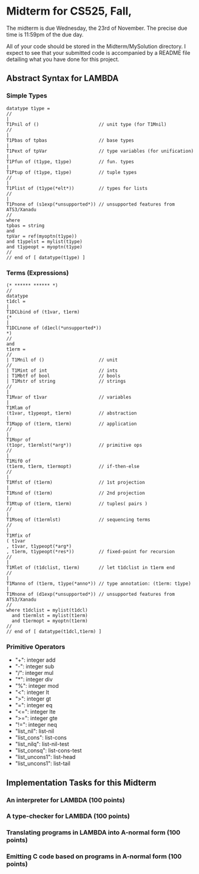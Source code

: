 # Midterm for CS525, Fall,

The midterm is due Wednesday, the 23rd of November.  The precise due
time is 11:59pm of the due day.

All of your code should be stored in the Midterm/MySolution directory.
I expect to see that your submitted code is accompanied by a README file
detailing what you have done for this project.

## Abstract Syntax for LAMBDA

### Simple Types

```
datatype t1ype =
//
|
T1Pnil of ()                      // unit type (for T1Mnil)
//
|
T1Pbas of tpbas                   // base types
|
T1Pext of tpVar                   // type variables (for unification)
|
T1Pfun of (t1ype, t1ype)          // fun. types
|
T1Ptup of (t1ype, t1ype)          // tuple types
//
|
T1Plist of (t1ype(*elt*))         // types for lists
//
|
T1Pnone of (s1exp(*unsupported*)) // unsupported features from ATS3/Xanadu
//
where
tpbas = string
and
tpVar = ref(myoptn(t1ype))
and t1ypelst = mylist(t1ype)
and t1ypeopt = myoptn(t1ype)
//
// end of [ datatype(t1ype) ]
```

### Terms (Expressions)

```
(* ****** ****** *)
//
datatype
t1dcl =
|
T1DCLbind of (t1var, t1erm)
(*
|
T1DCLnone of (d1ecl(*unsupported*))
*)
//
and
t1erm =
//
| T1Mnil of ()                    // unit
//
| T1Mint of int                   // ints
| T1Mbtf of bool                  // bools
| T1Mstr of string                // strings
//
|
T1Mvar of t1var                   // variables
|
T1Mlam of
(t1var, t1ypeopt, t1erm)          // abstraction
|
T1Mapp of (t1erm, t1erm)          // application
//
|
T1Mopr of
(t1opr, t1ermlst(*arg*))          // primitive ops
//
|
T1Mif0 of
(t1erm, t1erm, t1ermopt)          // if-then-else
//
|
T1Mfst of (t1erm)                 // 1st projection
|
T1Msnd of (t1erm)                 // 2nd projection
|
T1Mtup of (t1erm, t1erm)          // tuples( pairs )
//
|
T1Mseq of (t1ermlst)              // sequencing terms
//
|
T1Mfix of
( t1var
, t1var, t1ypeopt(*arg*)
, t1erm, t1ypeopt(*res*))         // fixed-point for recursion
//
|
T1Mlet of (t1dclist, t1erm)       // let t1dclist in t1erm end
//
|
T1Manno of (t1erm, t1ype(*anno*)) // type annotation: (t1erm: t1ype)
|
T1Mnone of (d1exp(*unsupported*)) // unsupported features from ATS3/Xanadu
//
where t1dclist = mylist(t1dcl)
  and t1ermlst = mylist(t1erm)
  and t1ermopt = myoptn(t1erm)
//
// end of [ datatype(t1dcl,t1erm) ]
```

### Primitive Operators

  * "+": integer add
  * "-": integer sub
  * "/": integer mul
  * "*": integer div
  * "%": integer mod
  * "<": integer lt
  * ">": integer gt
  * "=": integer eq
  * "<=": integer lte
  * ">=": integer gte
  * "!=": integer neq
  * "list_nil": list-nil
  * "list_cons": list-cons
  * "list_nilq": list-nil-test
  * "list_consq": list-cons-test
  * "list_uncons1": list-head
  * "list_uncons1": list-tail
    
## Implementation Tasks for this Midterm

### An interpreter for LAMBDA (100 points)
### A type-checker for LAMBDA (100 points)
### Translating programs in LAMBDA into A-normal form (100 points)
### Emitting C code based on programs in A-normal form (100 points)
